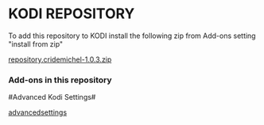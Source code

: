 

# KODI REPOSITORY 

To add this repository to KODI install the following zip from Add-ons setting "install from zip"

[repository.cridemichel-1.0.3.zip](https://github.com/cridemichel/repository.cridemichel/files/14320068/repository.cridemichel-1.0.3.zip)

### Add-ons in this repository

#Advanced Kodi Settings#

[advancedsettings](https://github.com/cridemichel/repository.cridemichel/tree/master/leia/advancedsettings)
